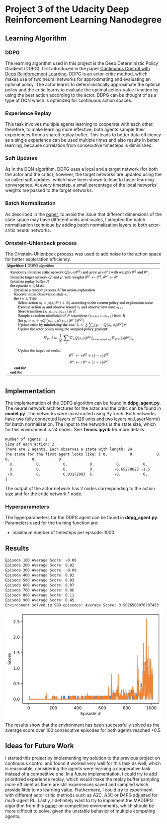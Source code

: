 # Project 3 of the Udacity Deep Reinforcement Learning Nanodegree
## Learning Algorithm
### DDPG
The learning algorithm used in this project is the Deep Deterministic Policy Gradient (DDPG), first introduced in the paper [Continuous Control with Deep Reinforcement Learning](https://arxiv.org/pdf/1509.02971.pdf). 
DDPG is an actor-critic method, which makes use of two neural networks for approximating and evaluating an optimal policy. The actor learns to deterministically approximate the optimal policy and the critic learns to evaluate the optimal action-value function by using the best action according to the actor. DDPG can be thought of as a type of DQN which is optimized for continuous action spaces.
### Experience Replay
This task involves multiple agents learning to cooperate with each other, therefore, to make learning more effective, both agents sample their experiences from a shared replay buffer. This leads to better data efficiency as a single experience can be used multiple times and also results in better learning, because correlation from consecutive timesteps is diminished.
### Soft Updates
As in the DQN algorithm, DDPG uses a local and a target network (for both the actor and the critic), however, the target networks are updated using the so called soft updates, which have been shown to lead to faster learning convergence. At every timestep, a small percentage of the local networks' weights are passed to the target networks.
### Batch Normalization
As described in the [paper](https://arxiv.org/pdf/1509.02971.pdf), to avoid the issue that different dimensions of the state space may have different units and scales, I adopted the batch normalization technique by adding batch normalization layers to both actor-critic neural networks.
### Ornstein-Uhlenbeck process
The Ornstein-Uhlenbeck process was used to add noise to the action space for better exploration efficiency.
![](/algo.png)
## Implementation
The implementation of the DDPG algorithm can be found in __ddpg_agent.py__. The neural network architectures for the actor and the critic can be found in __model.py__. The networks were constructed using PyTorch. Both networks have two fully connected layers of 128 units and two layers nn.LayerNorm() for batch normalization. The input to the networks is the state size, which for this environment is 24 nodes. See __Tennis.ipynb__ for more details.
```
Number of agents: 2
Size of each action: 2
There are 2 agents. Each observes a state with length: 24
The state for the first agent looks like: [ 0.          0.          0.          0.          0.          0.
  0.          0.          0.          0.          0.          0.
  0.          0.          0.          0.         -6.65278625 -1.5
 -0.          0.          6.83172083  6.         -0.          0.        ]
```
The output of the actor network has 2 nodes corresponding to the action size and for the critic network 1 node.
### Hyperparameters
The hyperparameters for the DDPG agent can be found in __ddpg_agent.py__.
Parameters used for the training function are:
* maximum number of timesteps per episode: 1000
## Results
```
Episode 100	Average Score: -0.00
Episode 200	Average Score: 0.02
Episode 300	Average Score: -0.00
Episode 400	Average Score: 0.02
Episode 500	Average Score: 0.03
Episode 600	Average Score: 0.07
Episode 700	Average Score: 0.06
Episode 800	Average Score: 0.11
Episode 900	Average Score: 0.45
Environment solved in 989 episodes! Average Score: 0.5026500076707453
```
![](/graph.png)
The results show that the environment has been successfully solved as the average score over 100 consecutive episodes for both agents reached +0.5.
## Ideas for Future Work
I started this project by implementing my solution to the previous project on continuous control and found it worked very well for this task as well, which is reasonable, considering the agents were learning a cooperative task instead of a competitive one. In a future implementation, I could try to add prioritized experience replay, which would make the replay buffer sampling more efficient as there are still experiences saved and sampled which provide little to no learning value. Fruthermore, I could try to experiment with different actor critic methods such as A2C, A3C or D4PG adjusted for multi-agent RL. Lastly, I definitely want to try to implement the MADDPG algorithm from this [paper](https://papers.nips.cc/paper/7217-multi-agent-actor-critic-for-mixed-cooperative-competitive-environments.pdf) on competitive environments, which should be more difficult to solve, given the unstable behavior of multiple competing agents.
